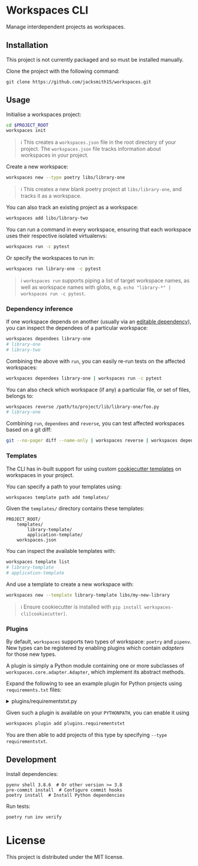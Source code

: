 # Workspaces CLI

Manage interdependent projects as workspaces.

## Installation

This project is not currently packaged and so must be installed manually.

Clone the project with the following command:
```
git clone https://github.com/jacksmith15/workspaces.git
```

## Usage

Initialise a workspaces project:

```bash
cd $PROJECT_ROOT
workspaces init
```

> :information_source: This creates a `workspaces.json` file in the root directory of your project. The `workspaces.json` file tracks information about workspaces in your project.

Create a new workspace:

```bash
workspaces new --type poetry libs/library-one
```

> :information_source: This creates a new blank poetry project at `libs/library-one`, and tracks it as a workspace.

You can also track an existing project as a workspace:

```bash
workspaces add libs/library-two
```

You can run a command in every workspace, ensuring that each workspace uses their respective isolated virtualenvs:

```bash
workspaces run -c pytest
```

Or specify the workspaces to run in:

```bash
workspaces run library-one -c pytest
```

> :information_source: `workspaces run` supports piping a list of target workspace names, as well as workspace names with globs, e.g. `echo "library-*" | workspaces run -c pytest`.
>

### Dependency inference

If one workspace depends on another (usually via an [editable dependency](https://pip.pypa.io/en/stable/cli/pip_install/#editable-installs)), you can inspect the dependees of a particular workspace:

```bash
workspaces dependees library-one
# library-one
# library-two
```

Combining the above with `run`, you can easily re-run tests on the affected workspaces:

```bash
workspaces dependees library-one | workspaces run -c pytest
```

You can also check which workspace (if any) a particular file, or set of files, belongs to:

```bash
workspaces reverse /path/to/project/lib/library-one/foo.py
# library-one
```

Combining `run`, `dependees` and `reverse`, you can test affected workspaces based on a git diff:

```bash
git --no-pager diff --name-only | workspaces reverse | workspaces dependees | workspaces run -c 'pytest'
```

### Templates

The CLI has in-built support for using custom [cookiecutter templates](https://github.com/cookiecutter/cookiecutter) on workspaces in your project.

You can specify a path to your templates using:

```bash
workspaces template path add templates/
```

Given the `templates/` directory contains these templates:

```
PROJECT_ROOT/
    templates/
        library-template/
        application-template/
    workspaces.json
```

You can inspect the available templates with:

```bash
workspaces template list
# library-template
# application-template
```

And use a template to create a new workspace with:

```bash
workspaces new --template library-template libs/my-new-library
```

> :information_source: Ensure cookiecutter is installed with `pip install workspaces-cli[cookiecutter]`.


### Plugins

By default, `workspaces` supports two types of workspace: `poetry` and `pipenv`. New types can be registered by enabling plugins which contain _adapters_ for those new types.

A plugin is simply a Python module containing one or more subclasses of `workspaces.core.adapter.Adapter`, which implement its abstract methods.

Expand the following to see an example plugin for Python projects using `requirements.txt` files:

<details><summary>plugins/requirementstxt.py</summary>

```python
import os
import shlex
import subprocess
from typing import Set

import requirements
from workspaces.core.adapter import Adapter


class RequirementsTXTAdapter(Adapter, name="requirementstxt"):
    def validate(self):
        """Attempt to parse the requirements."""
        _ = self._requirements

    def run(self, command: str, capture_output: bool = False, check: bool = False) -> subprocess.CompletedProcess:
        """Run a command in the workspace."""
        venv_path = self._ensure_virtualenv()
        env = os.environ.copy()
        env["VIRTUAL_ENV"] = str(venv_path)
        env["PATH"] = f"{venv_path/'bin'}:{env['PATH']}"
        return subprocess.run(
            command,
            capture_output=capture_output,
            check=check,
            cwd=self._workspace.resolved_path,
            shell=True,
            env=env,
        )

    def sync(self, include_dev: bool = True) -> subprocess.CompletedProcess:
        """Sync dependencies of the workspace."""
        command = ["pip", "install", "-r", "requirements.txt"]
        if include_dev:
            command.extend(["-r", "requirements-dev.txt"])
        return self.run(shlex.join(command))

    def dependencies(self, include_dev: bool = True) -> Set[str]:
        """Get other workspaces this workspace depends upon."""
        deps = self._requirements["default"]
        if include_dev:
            deps.extend(self._requirements["dev"])
        results = set()
        for dep in deps:
            if dep.editable:
                path = (self._workspace.resolved_path / dep.path).resolve()
                workspace = self._workspace.root.get_workspace_by_path(path)
                if workspace:
                    results.add(workspace.name)
        return results

    @property
    def _requirements(self):
        """Parse the requirements files."""
        return {
            "default": list(requirements.parse((self._workspace.resolved_path / "requirements.txt").read_text())),
            "dev": list(requirements.parse((self._workspace.resolved_path / "requirements-dev.txt").read_text())),
        }

    def _ensure_virtualenv(self):
        """Ensure virtualenv exists."""
        venv_path = self._workspace.resolved_path / ".venv"
        if not (venv_path / "bin/python").exists():
            subprocess.run(["python", "-m", "venv", venv_path], check=True)
        return venv_path
```

</details>

Given such a plugin is available on your `PYTHONPATH`, you can enable it using

```bash
workspaces plugin add plugins.requirementstxt
```

You are then able to add projects of this type by specifying `--type requirementstxt`.


## Development

Install dependencies:

```shell
pyenv shell 3.8.6  # Or other version >= 3.8
pre-commit install  # Configure commit hooks
poetry install  # Install Python dependencies
```

Run tests:

```shell
poetry run inv verify
```

# License
This project is distributed under the MIT license.
